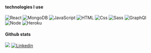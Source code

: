 

#### technologies I use
<p>
  <img alt="React" src="https://img.shields.io/badge/React-61DAFB?logo=react&logoColor=white&style=for-the-badge" />
<!--   <img alt="Angular" src="https://img.shields.io/badge/Angular-DD0031?logo=angular&logoColor=white&style=for-the-badge" /> -->
   <img alt="MongoDB" src="https://img.shields.io/badge/MongoDB-47A248?logo=MongoDB&logoColor=white&style=for-the-badge" />
  <img alt="JavaScript" src="https://img.shields.io/badge/JavaScript-F7DF1E?logo=javascript&logoColor=white&style=for-the-badge" />
  <img alt="HTML" src="https://img.shields.io/badge/HTML-E34F26?logo=html5&logoColor=white&style=for-the-badge" />
  <img alt="Css" src="https://img.shields.io/badge/CSS-1572B6?logo=css3&logoColor=white&style=for-the-badge" />
  <img alt="Sass" src="https://img.shields.io/badge/Sass-CC6699?logo=sass&logoColor=white&style=for-the-badge" />
<!--   <img alt="Gatsby" src="https://img.shields.io/badge/Gatsby-663399?logo=gatsby&logoColor=white&style=for-the-badge" /> -->
  <img alt="GraphQl" src="https://img.shields.io/badge/GraphQL-E10098?logo=graphql&logoColor=white&style=for-the-badge" />
<!--   <img alt="C Sharp" src="https://img.shields.io/badge/C%23-239120?logo=c-sharp&logoColor=white&style=for-the-badge" /> -->
  <img alt="Node" src="https://img.shields.io/badge/Node.js-339933?logo=node.js&logoColor=white&style=for-the-badge" />
    <img alt="Heroku" src="https://img.shields.io/badge/Heroku-430098?logo=heroku&logoColor=white&style=for-the-badge" />
</p>

 
 #### Github stats
 
 <img src="https://github-readme-stats.vercel.app/api?username=MarynaPr&count_private=true&title_color=47A248&icon_color=47A248&textcolor=0C2233&show_icons=true&custom_title=Maryna's+Github+Stats" />
 
 
<a href="https://www.linkedin.com/in/maryna-pr/">
  <img
    alt="Linkedin"
    src="https://img.shields.io/badge/linkedin-0077B5?logo=linkedin&logoColor=white&style=for-the-badge"/>
</a>
</p>


